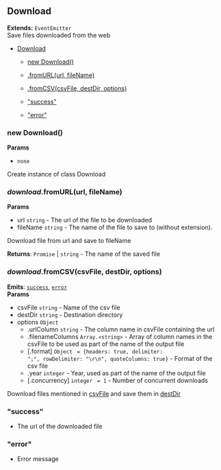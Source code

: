 <a name="Download"></a>

## Download
**Extends:** <code>EventEmitter</code>  
Save files downloaded from the web


* [Download](#Download)

    * [new Download()](#new_Download_new)

    * [.fromURL(url, fileName)](#Download+fromURL)

    * [.fromCSV(csvFile, destDir, options)](#Download+fromCSV)

    * ["success"](#Download+event_success)

    * ["error"](#Download+event_error)


<a name="new_Download_new"></a>

### new Download()
**Params**

-  <code>none</code>

Create instance of class Download

<a name="Download+fromURL"></a>

### *download*.fromURL(url, fileName)
**Params**

- url <code>string</code> - The url of the file to be downloaded
- fileName <code>string</code> - The name of the file to save to (without extension).

Download file from url and save to fileName

**Returns**: <code>Promise</code> &#124; <code>string</code> - The name of the saved file  
<a name="Download+fromCSV"></a>

### *download*.fromCSV(csvFile, destDir, options)
**Emits**: <code>[success](#Download+event_success)</code>, <code>[error](#Download+event_error)</code>  
**Params**

- csvFile <code>string</code> - Name of the csv file
- destDir <code>string</code> - Destination directory
- options <code>Object</code>
    - .urlColumn <code>string</code> - The column name in csvFile containing the url
    - .filenameColumns <code>Array.&lt;string&gt;</code> - Array of column names in the csvFile to be used as part of the name of the output file
    - [.format] <code>Object</code> <code> = {headers: true, delimiter: &quot;;&quot;, rowDelimiter: &quot;\r\n&quot;, quoteColumns: true}</code> - Format of the csv file
    - .year <code>integer</code> - Year, used as part of the name of the output file
    - [.concurrency] <code>integer</code> <code> = 1</code> - Number of concurrent downloads

Download files mentioned in [csvFile](csvFile) and save them in [destDir](destDir)

<a name="Download+event_success"></a>

### "success"
- The url of the downloaded file

<a name="Download+event_error"></a>

### "error"
- Error message

